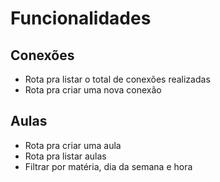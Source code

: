 # Funcionalidades

## Conexões

- Rota pra listar o total de conexões realizadas
- Rota pra criar uma nova conexão

## Aulas

- Rota pra criar uma aula
- Rota pra listar aulas
- Filtrar por matéria, dia da semana e hora
